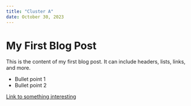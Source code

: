 ```yaml
---
title: "Cluster A"
date: October 30, 2023
---
```



# My First Blog Post

This is the content of my first blog post. It can include headers, lists, links, and more.

- Bullet point 1
- Bullet point 2

[Link to something interesting](https://example.com)

